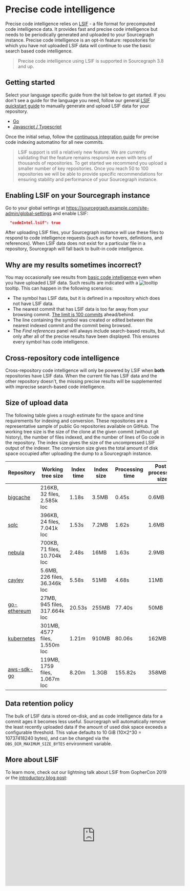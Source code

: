 # Precise code intelligence

Precise code intelligence relies on [LSIF](https://github.com/Microsoft/language-server-protocol/blob/master/indexFormat/specification.md) - a file format for precomputed code intelligence data. It provides fast and precise code intelligence but needs to be periodically generated and uploaded to your Sourcegraph instance. Precise code intelligence is an opt-in feature: repositories for which you have not uploaded LSIF data will continue to use the basic search based code intelligence.

> Precise code intelligence using LSIF is supported in Sourcegraph 3.8 and up.

## Getting started

Select your language specific guide from the lsit below to get started. If you don't see a guide for the language you need, follow our general [LSIF quickstart guide](lsif_quickstart.md) to manually generate and upload LSIF data for your repository. 

- [Go](languages/go.md)
- [Javascript / Typescript](languages/typescript_and_javascript.md)

Once the initial setup, follow the [continuous integration guide](adding_lsif_to_workflows.md#lsif-in-continuous-integration) for precise code indexing automatino for all new commits.

> LSIF support is still a relatively new feature. We are currently validating that the feature remains responsive even with tens of thousands of repositories. To get started we recommend you upload a smaller number of key repositories. Once you reach 50 to 100 repositories we will be able to provide specific recommendations for ensuring stability and performance of your Sourcegraph instance.

## Enabling LSIF on your Sourcegraph instance

Go to your global settings at https://sourcegraph.example.com/site-admin/global-settings and enable LSIF:

```json
  "codeIntel.lsif": true
```

After uploading LSIF files, your Sourcegraph instance will use these files to respond to code intelligence requests (such as for hovers, definitions, and references). When LSIF data does not exist for a particular file in a repository, Sourcegraph will fall back to built-in code intelligence.

## Why are my results sometimes incorrect?

You may occasionally see results from [basic code intelligence](basic_code_intelligence.md) even when you have uploaded LSIF data. Such results are indicated with a ![tooltip](img/basic-code-intel-tooltip.svg) tooltip. This can happen in the following scenarios:

- The symbol has LSIF data, but it is defined in a repository which does not have LSIF data.
- The nearest commit that has LSIF data is too far away from your browsing commit. [The limit is 100 commits](https://github.com/sourcegraph/sourcegraph/blob/e7803474dbac8021e93ae2af930269045aece079/lsif/src/shared/constants.ts#L25) ahead/behind.
- The line containing the symbol was created or edited between the nearest indexed commit and the commit being browsed.
- The _Find references_ panel will always include search-based results, but only after all of the precise results have been displayed. This ensures every symbol has code intelligence.

## Cross-repository code intelligence

Cross-repository code intelligence will only be powered by LSIF when **both** repositories have LSIF data. When the current file has LSIF data and the other repository doesn't, the missing precise results will be supplemented with imprecise search-based code intelligence.

## Size of upload data

The following table gives a rough estimate for the space and time requirements for indexing and conversion. These repositories are a representative sample of public Go repositories available on GitHub. The working tree size is the size of the clone at the given commit (without git history), the number of files indexed, and the number of lines of Go code in the repository. The index size gives the size of the uncompressed LSIF output of the indexer. The conversion size gives the total amount of disk space occupied after uploading the dump to a Sourcegraph instance.

| Repository | Working tree size | Index time | Index size | Processing time | Post-processing size |
| ------------------------------------------------------------------- | ------------------------------- | ------ | ----- | ------- | ----- |
| [bigcache](https://github.com/allegro/bigcache/tree/b7689f7)        | 216KB,   32 files,   2.585k loc |  1.18s | 3.5MB |   0.45s | 0.6MB |
| [sqlc](https://github.com/kyleconroy/sqlc/tree/16cc4e9)             | 396KB,   24 files,   7.041k loc |  1.53s | 7.2MB |   1.62s | 1.6MB |
| [nebula](https://github.com/slackhq/nebula/tree/a680ac2)            | 700KB,   71 files,  10.704k loc |  2.48s |  16MB |   1.63s | 2.9MB |
| [cayley](https://github.com/cayleygraph/cayley/tree/4d89b8a)        | 5.6MB,  226 files,  36.346k loc |  5.58s |  51MB |   4.68s |  11MB |
| [go-ethereum](https://github.com/ethereum/go-ethereum/tree/275cd49) |  27MB,  945 files, 317.664k loc | 20.53s | 255MB |  77.40s |  50MB |
| [kubernetes](https://github.com/kubernetes/kubernetes/tree/e680ad7) | 301MB, 4577 files,   1.550m loc |  1.21m | 910MB |  80.06s | 162MB |
| [aws-sdk-go](https://github.com/aws/aws-sdk-go/tree/18a2d30)        | 119MB, 1759 files,   1.067m loc |  8.20m | 1.3GB | 155.82s | 358MB |

## Data retention policy

The bulk of LSIF data is stored on-disk, and as code intelligence data for a commit ages it becomes less useful. Sourcegraph will automatically remove the least recently uploaded data if the amount of used disk space exceeds a configurable threshold. This value defaults to 10 GiB (10⨉2^30 = 10737418240  bytes), and can be changed via the `DBS_DIR_MAXIMUM_SIZE_BYTES` environment variable.

## More about LSIF

To learn more, check out our lightning talk about LSIF from GopherCon 2019 or the [introductory blog post](https://about.sourcegraph.com/blog/code-intelligence-with-lsif):

<iframe width="560" height="315" src="https://www.youtube.com/embed/fMIRKRj_A88" frameborder="0" allow="accelerometer; autoplay; encrypted-media; gyroscope; picture-in-picture" allowfullscreen></iframe>
